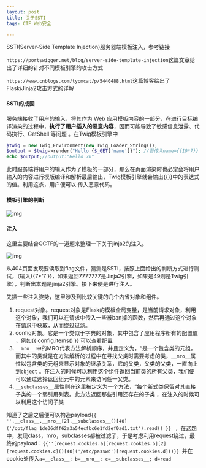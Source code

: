 ```yaml
---
layout: post
title: 关于SSTI
tags: CTF Web安全

---
```

SSTI(Server-Side Template Injection)服务器端模板注入，参考链接

 `https://portswigger.net/blog/server-side-template-injection`这篇文章给出了详细的针对不同模板引擎的攻击方式

`https://www.cnblogs.com/tyomcat/p/5440488.html`这篇博客给出了Flask/Jinja2攻击方式的详解



#### SSTI的成因

服务端接收了用户的输入，将其作为 Web 应用模板内容的一部分，在进行目标编译渲染的过程中，**执行了用户插入的恶意内容**，因而可能导致了敏感信息泄露、代码执行、GetShell 等问题 。在Twig模板引擎中

```php
$twig = new Twig_Environment(new Twig_Loader_String());
$output = $twig->render("Hello {$_GET['name']}"); //若传入name={{10*7}}
echo $output;//output:"Hello 70"
```

此时服务端将用户的输入作为了模板的一部分，那么在页面渲染时也必定会将用户输入的内容进行模版编译和解析最后输出，Twig模板引擎就会输出{{}}中的表达式的值。利用这点，用户便可以 传入恶意代码。

#### 模板引擎的判断

![img](https://portswigger.net/cms/images/migration/blog/screen-shot-2015-07-20-at-09-21-56.png)

#### 注入

这里主要结合QCTF的一道题来整理一下关于jinja2的注入。

![img](https://srpopty.cn/wp-content/uploads/2018/07/TIM%E6%88%AA%E5%9B%BE20180715082911.png)

从404页面发现要读取到flag文件，猜测是SSTI，按照上面给出的判断方式进行测试，（输入{{7*‘7’}}，如果返回7777777是Jinja2引擎，如果是49则是Twig引擎），判断出本题是jinja2引擎。接下来便是进行注入。

先插一些注入姿势，这里涉及到比较关键的几个内省对象和组件。

1. request对象。request对象是Flask的模板全局变量，是当前请求对象，利用这个对象，我们可以在请求中传入一些被ban掉的函数，然后再通过这个对象在请求中获取，从而绕过过滤。
2. config对象。它是一个类似于字典的对象，其中包含了应用程序所有的配置值 ，例如{{ config.items() }} 可以查看配置
3. `__mro__` 中的MRO代表方法解析顺序，并且定义为，“是一个包含类的元组，而其中的类就是在方法解析的过程中在寻找父类时需要考虑的类，`__mro__`属性以包含类的元组来显示对象的继承关系，它的父类，父类的父类，一直向上到`object` 。在注入的时候可以利用这个组件返回当前类的所有父类，我们便可以通过选择返回组元中的元素来访问任一父类。
4. `__subclasses__`属性则在这里被定义为一个方法，“每个新式类保留对其直接子类的一个弱引用列表。此方法返回那些引用还存在的子类 ，在注入的时候可以利用这个访问子类

知道了之后之后便可以构造payload`{{ ''.__class__.__mro__[2].__subclasses__()[40]('/opt/flag_1de36dff62a3a54ecfbc6e1fd2ef0ad1.txt').read() }} ` ，在这题中，发现class，mro，subclasses都被过滤了，于是考虑利用request绕过，最终的payload：`{{''[request.cookies.a][request.cookies.b][2][request.cookies.c]()[40]('/etc/passwd')[request.cookies.d]()}} `并在cookie处传入`a=__class__; b=__mro__; c=__subclasses__; d=read `
